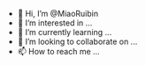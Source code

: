 - 👋 Hi, I’m @MiaoRuibin
- 👀 I’m interested in ...
- 🌱 I’m currently learning ...
- 💞️ I’m looking to collaborate on ...
- 📫 How to reach me ...

<!---
MiaoRuibin/MiaoRuibin is a ✨ special ✨ repository because its `README.md` (this file) appears on your GitHub profile.
You can click the Preview link to take a look at your changes.
--->
